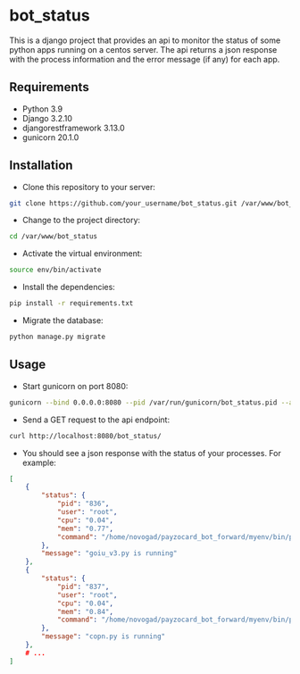 # bot_status

This is a django project that provides an api to monitor the status of some python apps running on a centos server. The api returns a json response with the process information and the error message (if any) for each app.

## Requirements

- Python 3.9
- Django 3.2.10
- djangorestframework 3.13.0
- gunicorn 20.1.0

## Installation

- Clone this repository to your server:

```bash
git clone https://github.com/your_username/bot_status.git /var/www/bot_status
```

- Change to the project directory:

```bash
cd /var/www/bot_status
```

- Activate the virtual environment:

```bash
source env/bin/activate
```

- Install the dependencies:

```bash
pip install -r requirements.txt
```

- Migrate the database:

```bash
python manage.py migrate
```

## Usage

- Start gunicorn on port 8080:

```bash
gunicorn --bind 0.0.0.0:8080 --pid /var/run/gunicorn/bot_status.pid --access-logfile /var/log/gunicorn/bot_status_access.log --error-logfile /var/log/gunicorn/bot_status_error.log bot_status.wsgi:application
```

- Send a GET request to the api endpoint:

```bash
curl http://localhost:8080/bot_status/
```

- You should see a json response with the status of your processes. For example:

```json
[
    {
        "status": {
            "pid": "836",
            "user": "root",
            "cpu": "0.04",
            "mem": "0.77",
            "command": "/home/novogad/payzocard_bot_forward/myenv/bin/python goiu_v3.py"
        },
        "message": "goiu_v3.py is running"
    },
    {
        "status": {
            "pid": "837",
            "user": "root",
            "cpu": "0.04",
            "mem": "0.84",
            "command": "/home/novogad/payzocard_bot_forward/myenv/bin/python copn.py"
        },
        "message": "copn.py is running"
    },
    # ...
]

